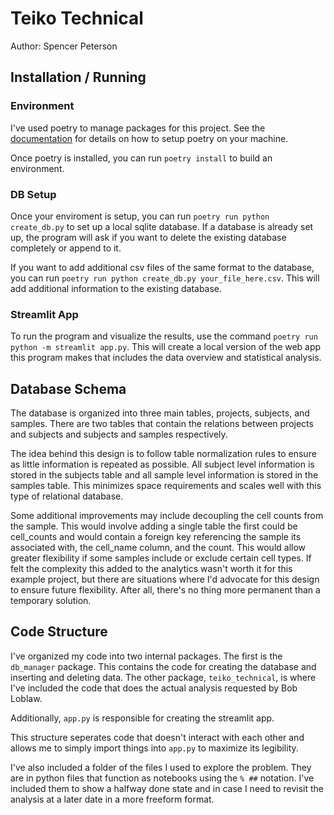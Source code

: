 # Teiko Technical

Author: Spencer Peterson

## Installation / Running

### Environment
I've used poetry to manage packages for this project. See the [documentation](https://python-poetry.org/docs/) for details on how to setup poetry on your machine. 

Once poetry is installed, you can run `poetry install` to build an environment. 

### DB Setup
Once your enviroment is setup, you can run `poetry run python create_db.py` to set up a local sqlite 
database. If a database is already set up, the program will ask if you want to delete the existing database completely or append to it. 

If you want to add additional csv files of the same format to the database, you can run `poetry run python create_db.py your_file_here.csv`. This will add additional information to the existing database.

### Streamlit App
To run the program and visualize the results, use the command `poetry run python -m streamlit app.py`. This will create a local version of the web app this program makes that includes the data overview and statistical analysis. 

## Database Schema

The database is organized into three main tables, projects, subjects, and samples. There are two tables that contain the relations between projects and subjects and subjects and samples respectively. 

The idea behind this design is to follow table normalization rules to ensure as little information is repeated as possible. All subject level information is stored in the subjects table and all sample level information is stored in the samples table. This minimizes space requirements and scales well with this type of relational database.

Some additional improvements may include decoupling the cell counts from the sample. This would involve adding a single table the first could be cell_counts and would contain a foreign key referencing the sample its associated with, the cell_name column, and the count. This would allow greater flexibility if some samples include or exclude certain cell types. If felt the complexity this added to the analytics wasn't worth it for this example project, but there are situations where I'd advocate for this design to ensure future flexibility. After all, there's no thing more permanent than a temporary solution. 

## Code Structure

I've organized my code into two internal packages. The first is the `db_manager` package. This contains the code for creating the database and inserting and deleting data. The other package, `teiko_technical`, is where I've included the code that does the actual analysis requested by Bob Loblaw. 

Additionally, `app.py` is responsible for creating the streamlit app. 

This structure seperates code that doesn't interact with each other and allows me to simply import things into `app.py` to maximize its legibility. 

I've also included a folder of the files I used to explore the problem. They are in python files that function as notebooks using the `% ##` notation. I've included them to show a halfway done state and in case I need to revisit the analysis at a later date in a more freeform format. 

